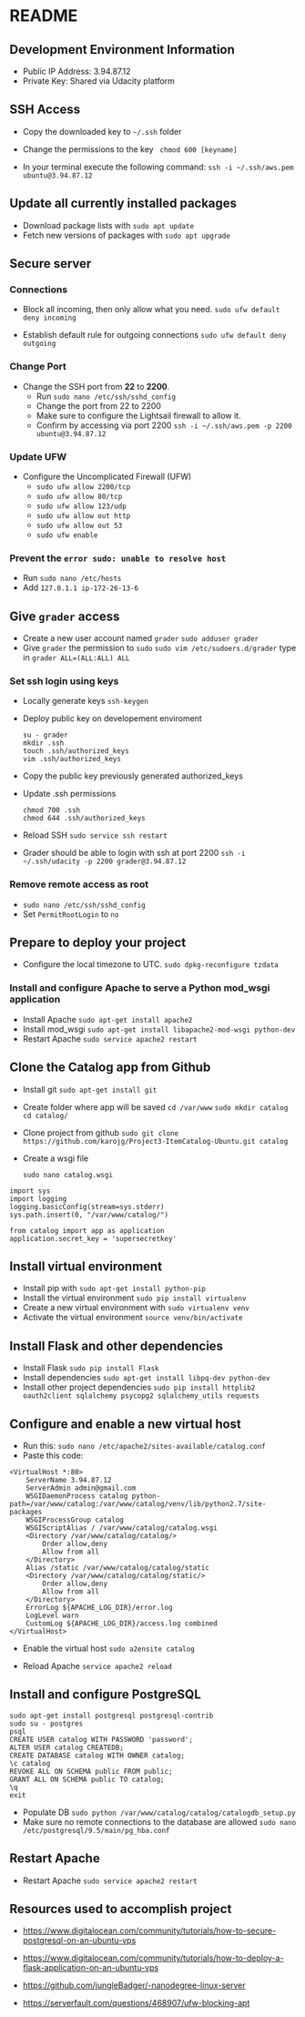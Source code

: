 # README

## Development Environment Information

- Public IP Address: 3.94.87.12
- Private Key: Shared via Udacity platform

## SSH Access

- Copy the downloaded key to `~/.ssh` folder
- Change the permissions to the key 
  ` chmod 600 [keyname]`

- In your terminal execute the following command:
  `ssh -i ~/.ssh/aws.pem ubuntu@3.94.87.12`

## Update all currently installed packages

- Download package lists with `sudo apt update`
- Fetch new versions of packages with `sudo apt upgrade`

## Secure server

### Connections
- Block all incoming, then only allow what you need.
  `sudo ufw default deny incoming`

- Establish default rule for outgoing connections
  `sudo ufw default deny outgoing`

### Change Port
- Change the SSH port from **22** to **2200**. 
  - Run `sudo nano /etc/ssh/sshd_config` 
  - Change the port from 22 to 2200
  - Make sure to configure the Lightsail firewall to allow it.  
  - Confirm by accessing via port 2200
    `ssh -i ~/.ssh/aws.pem -p 2200 ubuntu@3.94.87.12`
  
### Update UFW
- Configure the Uncomplicated Firewall (UFW)
  - `sudo ufw allow 2200/tcp`
  - `sudo ufw allow 80/tcp`
  - `sudo ufw allow 123/udp` 
  - `sudo ufw allow out http`
  - `sudo ufw allow out 53`
  - `sudo ufw enable`
 
### Prevent the `error sudo: unable to resolve host`
 - Run `sudo nano /etc/hosts`
 - Add `127.0.1.1 ip-172-26-13-6`

## Give `grader` access
- Create a new user account named `grader`
  `sudo adduser grader`
- Give `grader` the permission to `sudo`
	`sudo vim /etc/sudoers.d/grader`
	type in `grader ALL=(ALL:ALL) ALL`

### Set ssh login using keys

- Locally generate keys 
    `ssh-keygen`

- Deploy public key on developement enviroment

    ```
    su - grader
    mkdir .ssh
    touch .ssh/authorized_keys
    vim .ssh/authorized_keys
    ```

- Copy the public key previously generated authorized_keys
- Update .ssh permissions

    ```
    chmod 700 .ssh
    chmod 644 .ssh/authorized_keys
    ```

- Reload SSH 
    `sudo service ssh restart`
- Grader should be able to login with ssh at port 2200
    `ssh -i ~/.ssh/udacity -p 2200 grader@3.94.87.12`
    
### Remove remote access as root
 - `sudo nano /etc/ssh/sshd_config`
 - Set `PermitRootLogin` to `no   `

## Prepare to deploy your project

- Configure the local timezone to UTC.
	`sudo dpkg-reconfigure tzdata`

### Install and configure Apache to serve a Python mod_wsgi application
- Install Apache
	`sudo apt-get install apache2`
- Install mod_wsgi 
	`sudo apt-get install libapache2-mod-wsgi python-dev`
- Restart Apache 
	`sudo service apache2 restart`

## Clone the Catalog app from Github
- Install git
    `sudo apt-get install git`
- Create folder where app will be saved
    `cd /var/www`
    `sudo mkdir catalog`
    `cd catalog/`
- Clone project from github 
    `sudo git clone https://github.com/karojg/Project3-ItemCatalog-Ubuntu.git catalog`
- Create a wsgi file

  `sudo nano catalog.wsgi`

````
import sys
import logging
logging.basicConfig(stream=sys.stderr)
sys.path.insert(0, "/var/www/catalog/")

from catalog import app as application
application.secret_key = 'supersecretkey'
````

## Install virtual environment

- Install pip with `sudo apt-get install python-pip`
- Install the virtual environment `sudo pip install virtualenv`
- Create a new virtual environment with `sudo virtualenv venv`
- Activate the virtual environment `source venv/bin/activate`

## Install Flask and other dependencies

- Install Flask `sudo pip install Flask`
- Install dependencies `sudo apt-get install libpq-dev python-dev`
- Install other project dependencies `sudo pip install httplib2 oauth2client sqlalchemy psycopg2 sqlalchemy_utils requests`

## Configure and enable a new virtual host

- Run this: `sudo nano /etc/apache2/sites-available/catalog.conf`
- Paste this code:

```
<VirtualHost *:80>
	ServerName 3.94.87.12
	ServerAdmin admin@gmail.com
    WSGIDaemonProcess catalog python-path=/var/www/catalog:/var/www/catalog/venv/lib/python2.7/site-packages
    WSGIProcessGroup catalog
    WSGIScriptAlias / /var/www/catalog/catalog.wsgi
    <Directory /var/www/catalog/catalog/>
        Order allow,deny
        Allow from all
    </Directory>
    Alias /static /var/www/catalog/catalog/static
    <Directory /var/www/catalog/catalog/static/>
        Order allow,deny
        Allow from all
    </Directory>
    ErrorLog ${APACHE_LOG_DIR}/error.log
    LogLevel warn
    CustomLog ${APACHE_LOG_DIR}/access.log combined
</VirtualHost>
```

- Enable the virtual host `sudo a2ensite catalog`

- Reload Apache `service apache2 reload`

## Install and configure PostgreSQL

```
sudo apt-get install postgresql postgresql-contrib
sudo su - postgres
psql
CREATE USER catalog WITH PASSWORD 'password';
ALTER USER catalog CREATEDB;
CREATE DATABASE catalog WITH OWNER catalog;
\c catalog
REVOKE ALL ON SCHEMA public FROM public;
GRANT ALL ON SCHEMA public TO catalog;
\q
exit
```

- Populate DB 
    `sudo python /var/www/catalog/catalog/catalogdb_setup.py`
- Make sure no remote connections to the database are allowed
    `sudo nano /etc/postgresql/9.5/main/pg_hba.conf`


## Restart Apache
- Restart Apache
`sudo service apache2 restart`

## Resources used to accomplish project

- https://www.digitalocean.com/community/tutorials/how-to-secure-postgresql-on-an-ubuntu-vps

- https://www.digitalocean.com/community/tutorials/how-to-deploy-a-flask-application-on-an-ubuntu-vps

- https://github.com/jungleBadger/-nanodegree-linux-server

- https://serverfault.com/questions/468907/ufw-blocking-apt
